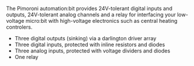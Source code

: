 <!--
---
name: automation:bit
type: sensor
manufacturer: Pimoroni
description: 24V tolerant IO, analog inputs and a relay
pxt: https://github.com/pimoroni/pxt-automationbit
python: https://github.com/pimoroni/micropython-automationbit
buy: https://shop.pimoroni.com/products/automation-bit
image: 'pimoroni-automationbit.jpg'
pin:
  P14:
    name: Output One
    mode: digital
  P15:
    name: Output Two
    mode: digital
  P16:
    name: Relay
    mode: digital
  P8:
    name: Input One
    mode: digital
  P13:
    name: Input Two
    mode: digital
  P2:
    name: Analog One
    mode: analog
  P1:
    name: Analog Two
    mode: analog
  P0:
    name: Analog Three
    mode: analog
-->
The Pimoroni automation:bit provides 24V-tolerant digital inputs and outputs, 24V-tolerant analog channels and a relay for interfacing your low-voltage micro:bit with high-voltage electronics such as central heating controlers.

* Three digital outputs (sinking) via a darlington driver array
* Three digital inputs, protected with inline resistors and diodes
* Three analog inputs, protected with voltage dividers and diodes
* One relay